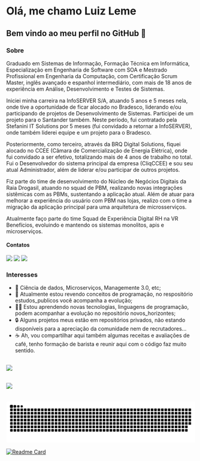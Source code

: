 # Olá, me chamo Luiz Leme

## Bem vindo ao meu perfil no GitHub 👋

### Sobre

Graduado em Sistemas de Informação, Formação Técnica em Informática, Especialização em Engenharia de Software com SOA e Mestrado Profissional em Engenharia da Computação, com Certificação Scrum Master, inglês avançado e espanhol intermediário, com mais de 18 anos de experiência em Análise, Desenvolvimento e Testes de Sistemas.

Iniciei minha carreira na InfoSERVER S/A, atuando 5 anos e 5 meses nela, onde tive a oportunidade de ficar alocado no Bradesco, liderando e/ou participando de projetos de Desenvolvimento de Sistemas. Participei de um projeto para o Santander também. Neste período, fui contratado pela Stefanini IT Solutions por 5 meses (fui convidado a retornar a InfoSERVER), onde também liderei equipe e um projeto para o Bradesco.

Posteriormente, como terceiro, através da BRQ Digital Solutions, fiquei alocado no CCEE (Câmara de Comercialização de Energia Elétrica), onde fui convidado a ser efetivo, totalizando mais de 4 anos de trabalho no total. Fui o Desenvolvedor do sistema principal da empresa (CliqCCEE) e sou seu atual Administrador, além de liderar e/ou participar de outros projetos.

Fiz parte do time de desenvolvimento do Núcleo de Negócios Digitais da Raia Drogasil, atuando no squad de PBM, realizando novas integrações sistêmicas com as PBMs, sustentando a aplicação atual. Além de atuar para melhorar a experiência do usuário com PBM nas lojas, realizo com o time a migração da aplicação principal para uma arquitetura de microsserviços.

Atualmente faço parte do time Squad de Experiência Digital RH na VR Benefícios, evoluindo e mantendo os sistemas monolitos, apis e microserviços.

#### Contatos

<div>
<a href="https://www.linkedin.com/in/luizleme" target="_blank"><img src="https://img.shields.io/badge/-LinkedIn-%230077B5?style=for-the-badge&logo=linkedin&logoColor=white" target="_blank"></a>
<a href = "mailto:o.luizleme@gmail.com"><img src="https://img.shields.io/badge/Gmail-D14836?style=for-the-badge&logo=gmail&logoColor=white" target="_blank"></a>
<a href="https://instagram.com/souluizleme" target="_blank"><img src="https://img.shields.io/badge/-Instagram-%23E4405F?style=for-the-badge&logo=instagram&logoColor=white" target="_blank"></a>
</div>

### Interesses

- 👀 Ciência de dados, Microserviços, Managemente 3.0, etc;
- 📖 Atualmente estou revendo conceitos de programação, no respositório estudos_publicos você acompanha a evolução;
- 👨‍🎓 Estou aprendendo novas tecnologias, linguagens de programação, podem acompanhar a evolução no repositório novos_horizontes;
- 🔒 Alguns projetos meus estão em repositórios privados, não estando disponíveis para a apreciação da comunidade nem de recrutadores...
- ☕ Ah, vou compartilhar aqui também algumas receitas e avaliações de café, tenho formação de barista e reunir aqui com o código faz muito sentido.

##

<div>
<a href="https://github.com/oluizleme">
<img height="250em" src="https://github-readme-stats.vercel.app/api/top-langs/?username=oluizleme&layout=compact&langs_count=7&theme=buefy"/>
</a>
</div>

##

<div>
<a href="https://github.com/oluizleme">
<img height="250em" src="https://github-readme-stats.vercel.app/api?username=oluizleme&show_icons=true&theme=buefy&include_all_commits=true&count_private=true"/>
</a>
</div>

##



##
  ![Snake animation](https://github.com/oluizleme/oluizleme/blob/output/github-contribution-grid-snake.svg)

[![Readme Card](https://github-readme-stats.vercel.app/api/pin/?username=oluizleme&repo=oluizleme&theme=dracula)](https://github.com/oluizleme/oluizleme)
